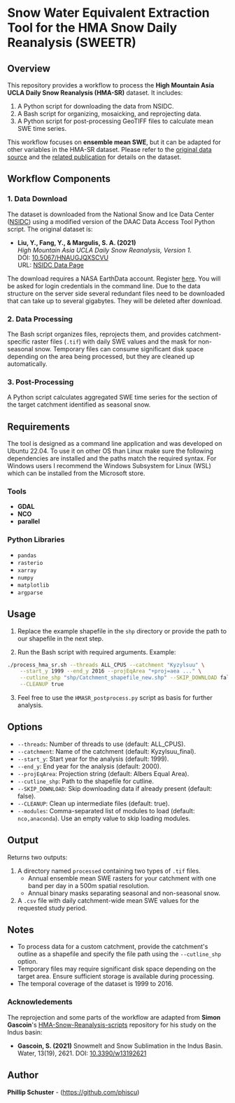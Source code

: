 # Snow Water Equivalent Extraction Tool for the HMA Snow Daily Reanalysis (SWEETR)

## Overview

This repository provides a workflow to process the **High Mountain Asia UCLA Daily Snow Reanalysis (HMA-SR)** dataset. It includes:
1. A Python script for downloading the data from NSIDC.
2. A Bash script for organizing, mosaicking, and reprojecting data.
3. A Python script for post-processing GeoTIFF files to calculate mean SWE time series.

This workflow focuses on **ensemble mean SWE**, but it can be adapted for other variables in the HMA-SR dataset. Please refer to the [original data source](https://nsidc.org/data/HMA_SR_D/versions/1) and the [related publication](https://doi.org/10.1029/2022GL100082) for details on the dataset.

## Workflow Components

### 1. **Data Download**
The dataset is downloaded from the National Snow and Ice Data Center ([NSIDC](https://nsidc.org/home)) using a modified version of the DAAC Data Access Tool Python script. The original dataset is:
- **Liu, Y., Fang, Y., & Margulis, S. A. (2021)**  
  _High Mountain Asia UCLA Daily Snow Reanalysis, Version 1._  
  DOI: [10.5067/HNAUGJQXSCVU](https://doi.org/10.5067/HNAUGJQXSCVU)  
  URL: [NSIDC Data Page](https://nsidc.org/data/HMA_SR_D/versions/1)

The download requires a NASA EarthData account. Register [here](https://urs.earthdata.nasa.gov/users/new). You will be asked for login credentials in the command line.
Due to the data structure on the server side several redundant files need to be downloaded that can take up to several gigabytes. They will be deleted after download.

### 2. **Data Processing**
The Bash script organizes files, reprojects them, and provides catchment-specific raster files (`.tif`) with daily SWE values and the mask for non-seasonal snow. Temporary files can consume significant disk space depending on the area being processed, but they are cleaned up automatically.

### 3. **Post-Processing**
A Python script calculates aggregated SWE time series for the section of the target catchment identified as seasonal snow.

## Requirements
The tool is designed as a command line application and was developed on Ubuntu 22.04. To use it on other OS than Linux make sure the following dependencies are installed and the paths match the required syntax. For Windows users I recommend the Windows Subsystem for Linux (WSL) which can be installed from the Microsoft store.

### Tools
- **GDAL**
- **NCO**
- **parallel**

### Python Libraries
- `pandas`
- `rasterio`
- `xarray`
- `numpy`
- `matplotlib`
- `argparse`

## Usage

1. Replace the example shapefile in the `shp` directory or provide the path to our shapefile in the next step.

2. Run the Bash script with required arguments. Example:
```bash
./process_hma_sr.sh --threads ALL_CPUS --catchment "Kyzylsuu" \
    --start_y 1999 --end_y 2016 --projEqArea "+proj=aea ..." \
    --cutline_shp "shp/Catchment_shapefile_new.shp" --SKIP_DOWNLOAD false \
    --CLEANUP true
```
3. Feel free to use the `HMASR_postprocess.py` script as basis for further analysis.

## Options

- `--threads`: Number of threads to use (default: ALL_CPUS).
- `--catchment`: Name of the catchment (default: Kyzylsuu_final).
- `--start_y`: Start year for the analysis (default: 1999).
- `--end_y`: End year for the analysis (default: 2000).
- `--projEqArea`: Projection string (default: Albers Equal Area).
- `--cutline_shp`: Path to the shapefile for cutline.
- `--SKIP_DOWNLOAD`: Skip downloading data if already present (default: false).
- `--CLEANUP`: Clean up intermediate files (default: true).
- `--modules`: Comma-separated list of modules to load (default: `nco,anaconda`). Use an empty value to skip loading modules.

## Output

Returns two outputs:
1. A directory named `processed` containing two types of `.tif` files.
   - Annual ensemble mean SWE rasters for your catchment with one band per day in a 500m spatial resolution.
   - Annual binary masks separating seasonal and non-seasonal snow.
3. A `.csv` file with daily catchment-wide mean SWE values for the requested study period.

## Notes

- To process data for a custom catchment, provide the catchment's outline as a shapefile and specify the file path using the `--cutline_shp` option.
- Temporary files may require significant disk space depending on the target area. Ensure sufficient storage is available during processing.
- The temporal coverage of the dataset is 1999 to 2016.

### Acknowledements
The reprojection and some parts of the workflow are adapted from **Simon Gascoin**'s [HMA-Snow-Reanalysis-scripts](https://github.com/sgascoin/HMA-Snow-Reanalysis-scripts) repository for his study on the Indus basin:
  - **Gascoin, S. (2021)** Snowmelt and Snow Sublimation in the Indus Basin. Water, 13(19), 2621. DOI: [10.3390/w13192621](https://doi.org/10.3390/w13192621)
  
## Author
**Phillip Schuster** - (https://github.com/phiscu)
